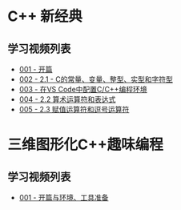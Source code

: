 # C++ 新经典

## 学习视频列表

- [001 - 开篇](https://youtu.be/WIjSFBJ2sy8)
- [002 - 2.1 - C的常量、变量、整型、实型和字符型](https://youtu.be/zBhm5qqvSQM)
- [003 - 在VS Code中配置C/C++编程环境](https://youtu.be/Wdbc_f8qDTU)
- [004 - 2.2 算术运算符和表达式]()
- [005 - 2.3 赋值运算符和逗号运算符]()

# 三维图形化C++趣味编程

## 学习视频列表

- [001 - 开篇与环境、工具准备](https://youtu.be/KTOLpgN_mJk)